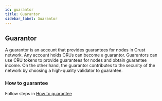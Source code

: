 ```yaml
---
id: guarantor
title: Guarantor
sidebar_label: Guarantor
---
```


## Guarantor

A guarantor is an account that provides guarantees for nodes in Crust network. Any account holds CRUs can become a guarantor. Guarantors can use CRU tokens to provide guarantees for nodes and obtain guarantee income. On the other hand, the guarantor contributes to the security of the network by choosing a high-quality validator to guarantee.

### How to guarantee

Follow steps in [How to guarantee](guarantor-guidance.md)
